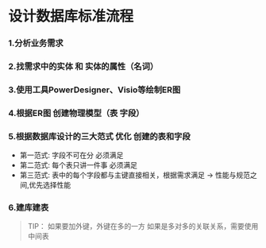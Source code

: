 # 设计数据库标准流程

### 1.分析业务需求

### 2.找需求中的实体 和 实体的属性（名词）

### 3.使用工具PowerDesigner、Visio等绘制ER图 

### 4.根据ER图 创建物理模型（表 字段）

### 5.根据数据库设计的三大范式 优化 创建的表和字段

* 第一范式: 字段不可在分         			必须满足
* 第二范式: 每个表只讲一件事     			必须满足
* 第三范式: 表中的每个字段都与主键直接相关，根据需求满足 -> 性能与规范之间,优先选择性能

### 6.建库建表


> TIP：
> 如果要加外键，外键在多的一方
> 如果是多对多的关联关系，需要使用中间表